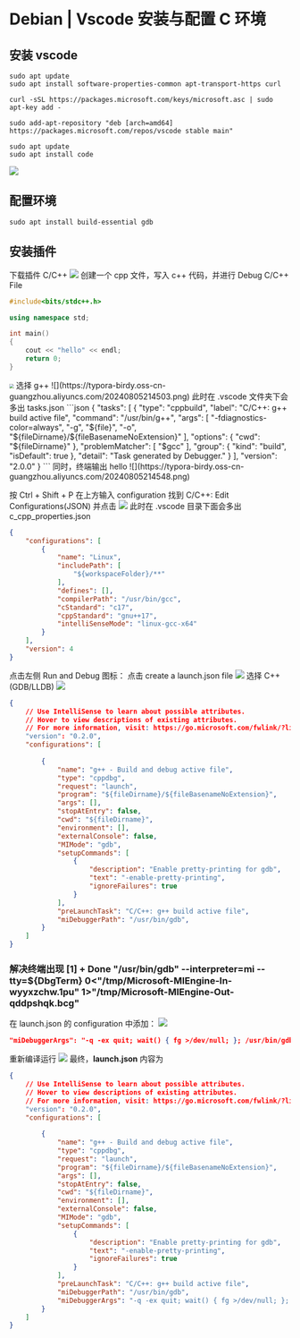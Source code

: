 # Debian | Vscode 安装与配置 C 环境
## 安装 vscode
```shell
sudo apt update
sudo apt install software-properties-common apt-transport-https curl

curl -sSL https://packages.microsoft.com/keys/microsoft.asc | sudo apt-key add -

sudo add-apt-repository "deb [arch=amd64] https://packages.microsoft.com/repos/vscode stable main"

sudo apt update
sudo apt install code
```
![](https://typora-birdy.oss-cn-guangzhou.aliyuncs.com/20240805220753.png)

## 配置环境
```shell
sudo apt install build-essential gdb
```
## 安装插件
下载插件 C/C++
![](https://typora-birdy.oss-cn-guangzhou.aliyuncs.com/20240805214216.png)
创建一个 cpp 文件，写入 c++ 代码，并进行 Debug C/C++ File
```cpp
#include<bits/stdc++.h>

using namespace std;

int main()
{
    cout << "hello" << endl;
    return 0;
}
```
<img src="https://typora-birdy.oss-cn-guangzhou.aliyuncs.com/20240805214436.png" style="zoom:50%">
选择 g++
![](https://typora-birdy.oss-cn-guangzhou.aliyuncs.com/20240805214503.png)
此时在 .vscode 文件夹下会多出 tasks.json
```json
{
    "tasks": [
        {
            "type": "cppbuild",
            "label": "C/C++: g++ build active file",
            "command": "/usr/bin/g++",
            "args": [
                "-fdiagnostics-color=always",
                "-g",
                "${file}",
                "-o",
                "${fileDirname}/${fileBasenameNoExtension}"
            ],
            "options": {
                "cwd": "${fileDirname}"
            },
            "problemMatcher": [
                "$gcc"
            ],
            "group": {
                "kind": "build",
                "isDefault": true
            },
            "detail": "Task generated by Debugger."
        }
    ],
    "version": "2.0.0"
}
```
同时，终端输出 hello
![](https://typora-birdy.oss-cn-guangzhou.aliyuncs.com/20240805214548.png)

按 Ctrl + Shift + P 在上方输入 configuration
找到 C/C++: Edit Configurations(JSON) 并点击
![](https://typora-birdy.oss-cn-guangzhou.aliyuncs.com/20240805214653.png)
此时在 .vscode 目录下面会多出 c_cpp_properties.json
```json
{
    "configurations": [
        {
            "name": "Linux",
            "includePath": [
                "${workspaceFolder}/**"
            ],
            "defines": [],
            "compilerPath": "/usr/bin/gcc",
            "cStandard": "c17",
            "cppStandard": "gnu++17",
            "intelliSenseMode": "linux-gcc-x64"
        }
    ],
    "version": 4
}
```
点击左侧 Run and Debug 图标：
点击 create a launch.json file
![](https://typora-birdy.oss-cn-guangzhou.aliyuncs.com/20240805214918.png)
选择 C++ (GDB/LLDB)
![](https://typora-birdy.oss-cn-guangzhou.aliyuncs.com/20240805214937.png)

```json
{
    // Use IntelliSense to learn about possible attributes.
    // Hover to view descriptions of existing attributes.
    // For more information, visit: https://go.microsoft.com/fwlink/?linkid=830387
    "version": "0.2.0",
    "configurations": [
 
        {
            "name": "g++ - Build and debug active file",
            "type": "cppdbg",
            "request": "launch",
            "program": "${fileDirname}/${fileBasenameNoExtension}",
            "args": [],
            "stopAtEntry": false,
            "cwd": "${fileDirname}",
            "environment": [],
            "externalConsole": false,
            "MIMode": "gdb",
            "setupCommands": [
                {
                    "description": "Enable pretty-printing for gdb",
                    "text": "-enable-pretty-printing",
                    "ignoreFailures": true
                }
            ],
            "preLaunchTask": "C/C++: g++ build active file",
            "miDebuggerPath": "/usr/bin/gdb",
        }
    ]
}
```
### 解决终端出现 \[1] + Done  "/usr/bin/gdb" --interpreter=mi --tty=${DbgTerm} 0<"/tmp/Microsoft-MIEngine-In-wyyxzchw.1pu" 1>"/tmp/Microsoft-MIEngine-Out-qddpshqk.bcg"
在 launch.json 的 configuration 中添加：
![](https://typora-birdy.oss-cn-guangzhou.aliyuncs.com/20240805215738.png)
```json
"miDebuggerArgs": "-q -ex quit; wait() { fg >/dev/null; }; /usr/bin/gdb -q --interpreter=mi",
```
重新编译运行
![](https://typora-birdy.oss-cn-guangzhou.aliyuncs.com/20240805215746.png)
最终，**launch.json** 内容为
```json
{
    // Use IntelliSense to learn about possible attributes.
    // Hover to view descriptions of existing attributes.
    // For more information, visit: https://go.microsoft.com/fwlink/?linkid=830387
    "version": "0.2.0",
    "configurations": [
 
        {
            "name": "g++ - Build and debug active file",
            "type": "cppdbg",
            "request": "launch",
            "program": "${fileDirname}/${fileBasenameNoExtension}",
            "args": [],
            "stopAtEntry": false,
            "cwd": "${fileDirname}",
            "environment": [],
            "externalConsole": false,
            "MIMode": "gdb",
            "setupCommands": [
                {
                    "description": "Enable pretty-printing for gdb",
                    "text": "-enable-pretty-printing",
                    "ignoreFailures": true
                }
            ],
            "preLaunchTask": "C/C++: g++ build active file",
            "miDebuggerPath": "/usr/bin/gdb",
            "miDebuggerArgs": "-q -ex quit; wait() { fg >/dev/null; }; /usr/bin/gdb -q --interpreter=mi",
        }
    ]
}
```

